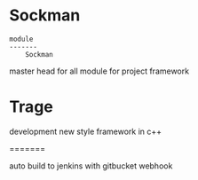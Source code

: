 Sockman
======

    module
    -------
        Sockman

master head for all module for project framework


Trage
=======

development new style framework in c++ 

=======

 auto build to jenkins with gitbucket webhook
